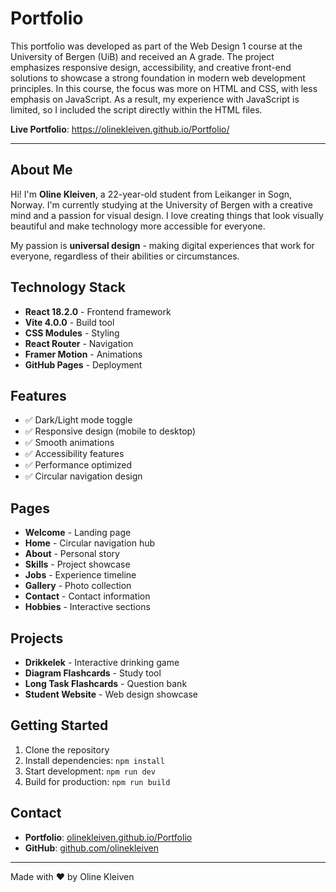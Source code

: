# Portfolio

This portfolio was developed as part of the Web Design 1 course at the University of Bergen (UiB) and received an A grade. The project emphasizes responsive design, accessibility, and creative front-end solutions to showcase a strong foundation in modern web development principles. In this course, the focus was more on HTML and CSS, with less emphasis on JavaScript. As a result, my experience with JavaScript is limited, so I included the script directly within the HTML files.

**Live Portfolio**: https://olinekleiven.github.io/Portfolio/

---

## About Me

Hi! I'm **Oline Kleiven**, a 22-year-old student from Leikanger in Sogn, Norway. I'm currently studying at the University of Bergen with a creative mind and a passion for visual design. I love creating things that look visually beautiful and make technology more accessible for everyone.

My passion is **universal design** - making digital experiences that work for everyone, regardless of their abilities or circumstances.

## Technology Stack

- **React 18.2.0** - Frontend framework
- **Vite 4.0.0** - Build tool
- **CSS Modules** - Styling
- **React Router** - Navigation
- **Framer Motion** - Animations
- **GitHub Pages** - Deployment

## Features

- ✅ Dark/Light mode toggle
- ✅ Responsive design (mobile to desktop)
- ✅ Smooth animations
- ✅ Accessibility features
- ✅ Performance optimized
- ✅ Circular navigation design

## Pages

- **Welcome** - Landing page
- **Home** - Circular navigation hub
- **About** - Personal story
- **Skills** - Project showcase
- **Jobs** - Experience timeline
- **Gallery** - Photo collection
- **Contact** - Contact information
- **Hobbies** - Interactive sections

## Projects

- **Drikkelek** - Interactive drinking game
- **Diagram Flashcards** - Study tool
- **Long Task Flashcards** - Question bank
- **Student Website** - Web design showcase

## Getting Started

1. Clone the repository
2. Install dependencies: `npm install`
3. Start development: `npm run dev`
4. Build for production: `npm run build`

## Contact

- **Portfolio**: [olinekleiven.github.io/Portfolio](https://olinekleiven.github.io/Portfolio/)
- **GitHub**: [github.com/olinekleiven](https://github.com/olinekleiven)

---

Made with ❤️ by Oline Kleiven